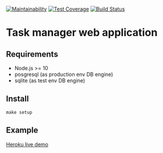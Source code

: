 [![Maintainability](https://api.codeclimate.com/v1/badges/7af98d94973c46cd00bb/maintainability)](https://codeclimate.com/github/kitXIII/project-lvl4-s311/maintainability)
[![Test Coverage](https://api.codeclimate.com/v1/badges/7af98d94973c46cd00bb/test_coverage)](https://codeclimate.com/github/kitXIII/project-lvl4-s311/test_coverage)
[![Build Status](https://travis-ci.org/kitXIII/project-lvl4-s311.svg?branch=master)](https://travis-ci.org/kitXIII/project-lvl4-s311)


# Task manager web application


## Requirements


* Node.js >= 10
* posgresql (as production env DB engine)
* sqlite (as test env DB engine)

## Install


`make setup`

## Example


[Heroku live demo](https://kit-tasks.herokuapp.com)
